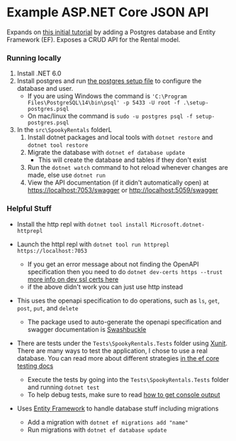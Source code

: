 # Example ASP.NET Core JSON API

Expands on [this initial tutorial](https://docs.microsoft.com/en-us/learn/modules/build-web-api-aspnet-core/?WT.mc_id=dotnet-35129-website) by adding a Postgres database and Entity Framework (EF). Exposes a CRUD API for the Rental model.

### Running locally

1. Install .NET 6.0
2. Install postgres and run [the postgres setup file](./setup-postgres.psql) to configure the database and user.
    - If you are using Windows the command is `'C:\Program Files\PostgreSQL\14\bin\psql' -p 5433 -U root -f .\setup-postgres.psql`
	- On mac/linux the command is `sudo -u postgres psql -f setup-postgres.psql`
3. In the `src\SpookyRentals` folderL
    1. Install dotnet packages and local tools with `dotnet restore` and `dotnet tool restore`
    2. Migrate the database with `dotnet ef database update`
        - This will create the database and tables if they don't exist
    3. Run the `dotnet watch` command to hot reload whenever changes are made, else use `dotnet run`
    4. View the API documentation (if it didn't automatically open) at [https://localhost:7053/swagger](https://localhost:7053/swagger) or [http://localhost:5059/swagger](http://localhost:5059/swagger)

### Helpful Stuff

- Install the http repl with `dotnet tool install Microsoft.dotnet-httprepl`
- Launch the httpl repl with `dotnet tool run httprepl https://localhost:7053`
    - If you get an error message about not finding the OpenAPI specification then you need to do `dotnet dev-certs https --trust` [more info on dev ssl certs here](https://docs.microsoft.com/en-us/aspnet/core/security/enforcing-ssl#trust-the-aspnet-core-https-development-certificate-on-windows-and-macos)
    - if the above didn't work you can just use http instead
- This uses the openapi specification to do operations, such as `ls`, `get`, `post`, `put`, and `delete`
    - The package used to auto-generate the openapi specification and swagger documentation is [Swashbuckle](https://docs.microsoft.com/en-us/aspnet/core/tutorials/getting-started-with-swashbuckle?view=aspnetcore-6.0&tabs=visual-studio)

- There are tests under the `Tests\SpookyRentals.Tests` folder using [Xunit](https://xunit.net/). There are many ways to test the application, I chose to use a real database. You can read more about different strategies [in the ef core testing docs](https://docs.microsoft.com/en-us/ef/core/testing/)
    - Execute the tests by going into the `Tests\SpookyRentals.Tests` folder and running `dotnet test`
    - To help debug tests, make sure to read [how to get console output](https://xunit.net/docs/capturing-output)

- Uses [Entity Framework](https://docs.microsoft.com/en-us/ef/core/) to handle database stuff including migrations
    - Add a migration with `dotnet ef migrations add "name"`
    - Run migrations with `dotnet ef database update`
